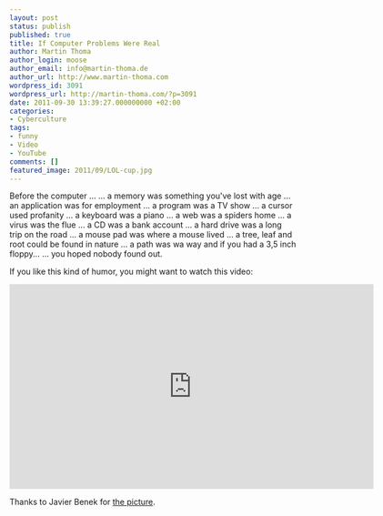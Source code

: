 ```yaml
---
layout: post
status: publish
published: true
title: If Computer Problems Were Real
author: Martin Thoma
author_login: moose
author_email: info@martin-thoma.de
author_url: http://www.martin-thoma.com
wordpress_id: 3091
wordpress_url: http://martin-thoma.com/?p=3091
date: 2011-09-30 13:39:27.000000000 +02:00
categories:
- Cyberculture
tags:
- funny
- Video
- YouTube
comments: []
featured_image: 2011/09/LOL-cup.jpg
---
```

Before the computer ...
... a memory was something you've lost with age
... an application was for employment
... a program was a TV show
... a cursor used profanity
... a keyboard was a piano
... a web was a spiders home
... a virus was the flue
... a CD was a bank account
... a hard drive was a long trip on the road
... a mouse pad was where a mouse lived
... a tree, leaf and root could be found in nature
... a path was wa way
and if you had a 3,5 inch floppy...
... you hoped nobody found out.

If you like this kind of humor, you might want to watch this video:

<iframe width="640" height="360" src="http://www.youtube.com/embed/kAG39jKi0lI?rel=0" frameborder="0" allowfullscreen></iframe>

Thanks to Javier Benek for <a href="http://www.flickr.com/photos/xbenek/2449405807/sizes/m/in/photostream/">the picture</a>.
